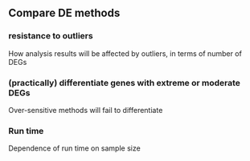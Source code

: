 
## Compare DE methods

### resistance to outliers

How analysis results will be affected by outliers, in terms of number of DEGs

### (practically) differentiate genes with extreme or moderate DEGs

Over-sensitive methods will fail to differentiate

### Run time

Dependence of run time on sample size

